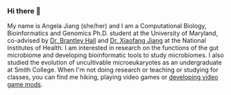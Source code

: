 ### Hi there 👋
My name is Angela Jiang (she/her) and I am a Computational Biology, Bioinformatics and Genomics Ph.D. student at the University of Maryland, co-advised by [Dr. Brantley Hall](https://www.halllab.org/) and [Dr. Xiaofang Jiang](https://www.ncbi.nlm.nih.gov/CBBresearch/jianglab/index.html) at the National Institutes of Health. I am interested in research on the functions of the gut microbiome and developing bioinformatic tools to study microbiomes. I also studied the evolution of uncultivable microeukaryotes as an undergraduate at Smith College. When I'm not doing research or teaching or studying for classes, you can find me hiking, playing video games or [developing video game mods](https://github.com/frikinzi/frikinzis_fauna). 

<!--
**frikinzi/frikinzi** is a ✨ _special_ ✨ repository because its `README.md` (this file) appears on your GitHub profile.

Here are some ideas to get you started:

- 🔭 I’m currently working on ...
- 🌱 I’m currently learning ...
- 👯 I’m looking to collaborate on ...
- 🤔 I’m looking for help with ...
- 💬 Ask me about ...
- 📫 How to reach me: ...
- 😄 Pronouns: ...
- ⚡ Fun fact: ...
-->
